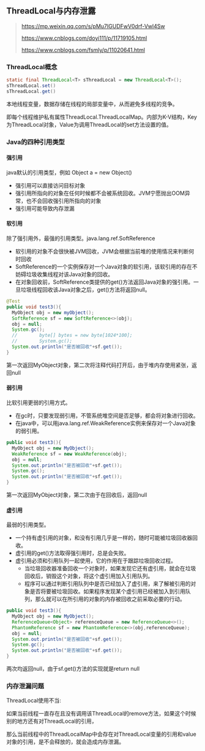 ## ThreadLocal与内存泄露

> https://mp.weixin.qq.com/s/pMu7IGUDFwV0drf-Vwl4Sw
>
> https://www.cnblogs.com/doyi111/p/11719105.html
>
> https://www.cnblogs.com/fsmly/p/11020641.html

### ThreadLocal概念

```java
static final ThreadLocal<T> sThreadLocal = new ThreadLocal<T>();
sThreadLocal.set()
sThreadLocal.get()
```



本地线程变量，数据存储在线程的局部变量中，从而避免多线程的竞争。

即每个线程维护私有属性ThreadLocal.ThreadLocalMap。内部为K-V结构，Key为ThreadLocal对象，Value为调用ThreadLocal的set方法设置的值。

### Java的四种引用类型

#### 强引用

java默认的引用类型，例如 Object a = new Object()

- 强引用可以直接访问目标对象
- 强引用所指向的对象在任何时候都不会被系统回收。JVM宁愿抛出OOM异常，也不会回收强引用所指向的对象
- 强引用可能导致内存泄漏

#### 软引用

除了强引用外，最强的引用类型。java.lang.ref.SoftReference

- 软引用的对象不会很快被JVM回收，JVM会根据当前堆的使用情况来判断何时回收
- SoftReference的一个实例保存对一个Java对象的软引用，该软引用的存在不妨碍垃圾收集线程对该Java对象的回收。
- 在对象回收前，SoftReference类提供的get()方法返回Java对象的强引用。一旦垃圾线程回收该Java对象之后，get()方法将返回null。

```java
@Test
public void test3(){
  MyObject obj = new myObject();
  SoftReference sf = new SoftReference<>(obj);
  obj = null;
  System.gc();
  //        byte[] bytes = new byte[1024*100];
  //        System.gc();
  System.out.println("是否被回收"+sf.get());
}
```

第一次返回MyObject对象，第二次将注释代码打开后，由于堆内存使用紧张，返回null

#### 弱引用

比软引用更弱的引用方式。

- 在gc时，只要发现弱引用，不管系统堆空间是否足够，都会将对象进行回收。
- 在java中，可以用java.lang.ref.WeakReference实例来保存对一个Java对象的弱引用。

```java
public void test3(){
  MyObject obj = new MyObject();
  WeakReference sf = new WeakReference(obj);
  obj = null;
  System.out.println("是否被回收"+sf.get());
  System.gc();
  System.out.println("是否被回收"+sf.get());
}
```

第一次返回MyObject对象，第二次由于在回收后，返回null



#### 虚引用

最弱的引用类型。

- 一个持有虚引用的对象，和没有引用几乎是一样的，随时可能被垃圾回收器回收。
- 虚引用的get()方法取得强引用时，总是会失败。
- 虚引用必须和引用队列一起使用，它的作用在于跟踪垃圾回收过程。
  - 当垃圾回收器准备回收一个对象时，如果发现它还有虚引用，就会在垃圾回收后，销毁这个对象，将这个虚引用加入引用队列。
  - 程序可以通过判断引用队列中是否已经加入了虚引用，来了解被引用的对象是否将要被垃圾回收。如果程序发现某个虚引用已经被加入到引用队列，那么就可以在所引用的对象的内存被回收之前采取必要的行动。

```java
public void test3(){
  MyObject obj = new MyObject();
  ReferenceQueue<Object> referenceQueue = new ReferenceQueue<>();
  PhantomReference sf = new PhantomReference<>(obj,referenceQueue);
  obj = null;
  System.out.println("是否被回收"+sf.get());
  System.gc();
  System.out.println("是否被回收"+sf.get());
}
```

两次均返回null，由于sf.get()方法的实现就是return null

### 内存泄漏问题

ThreadLocal使用不当:

如果当前线程一直存在且没有调用该ThreadLocal的remove方法，如果这个时候别的地方还有对ThreadLocal的引用，

那么当前线程中的ThreadLocalMap中会存在对ThreadLocal变量的引用和value对象的引用，是不会释放的，就会造成内存泄漏。
